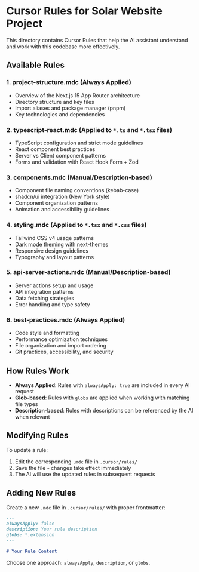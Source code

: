 # Cursor Rules for Solar Website Project

This directory contains Cursor Rules that help the AI assistant understand and work with this codebase more effectively.

## Available Rules

### 1. **project-structure.mdc** (Always Applied)

- Overview of the Next.js 15 App Router architecture
- Directory structure and key files
- Import aliases and package manager (pnpm)
- Key technologies and dependencies

### 2. **typescript-react.mdc** (Applied to `*.ts` and `*.tsx` files)

- TypeScript configuration and strict mode guidelines
- React component best practices
- Server vs Client component patterns
- Forms and validation with React Hook Form + Zod

### 3. **components.mdc** (Manual/Description-based)

- Component file naming conventions (kebab-case)
- shadcn/ui integration (New York style)
- Component organization patterns
- Animation and accessibility guidelines

### 4. **styling.mdc** (Applied to `*.tsx` and `*.css` files)

- Tailwind CSS v4 usage patterns
- Dark mode theming with next-themes
- Responsive design guidelines
- Typography and layout patterns

### 5. **api-server-actions.mdc** (Manual/Description-based)

- Server actions setup and usage
- API integration patterns
- Data fetching strategies
- Error handling and type safety

### 6. **best-practices.mdc** (Always Applied)

- Code style and formatting
- Performance optimization techniques
- File organization and import ordering
- Git practices, accessibility, and security

## How Rules Work

- **Always Applied**: Rules with `alwaysApply: true` are included in every AI request
- **Glob-based**: Rules with `globs` are applied when working with matching file types
- **Description-based**: Rules with descriptions can be referenced by the AI when relevant

## Modifying Rules

To update a rule:

1. Edit the corresponding `.mdc` file in `.cursor/rules/`
2. Save the file - changes take effect immediately
3. The AI will use the updated rules in subsequent requests

## Adding New Rules

Create a new `.mdc` file in `.cursor/rules/` with proper frontmatter:

```markdown
---
alwaysApply: false
description: Your rule description
globs: *.extension
---

# Your Rule Content
```

Choose one approach: `alwaysApply`, `description`, or `globs`.
